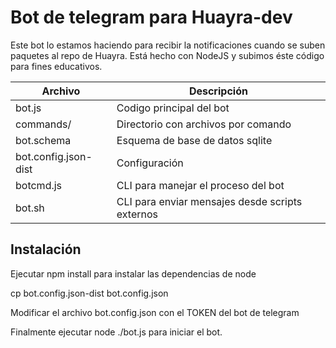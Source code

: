 # Bot de telegram para Huayra-dev

Este bot lo estamos haciendo para recibir la notificaciones cuando se suben paquetes
al repo de Huayra.
Está hecho con NodeJS y subimos éste código para fines educativos.

Archivo              | Descripción
-------------------- | -----------------------------------
bot.js               | Codigo principal del bot
commands/            | Directorio con archivos por comando
bot.schema           | Esquema de base de datos sqlite
bot.config.json-dist | Configuración 
botcmd.js            | CLI para manejar el proceso del bot
bot.sh               | CLI para enviar mensajes desde scripts externos

## Instalación

Ejecutar npm install para instalar las dependencias de node

cp bot.config.json-dist bot.config.json

Modificar el archivo bot.config.json con el TOKEN del bot de telegram

Finalmente ejecutar node ./bot.js para iniciar el bot.



